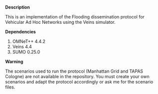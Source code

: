 **Description**

This is an implementation of the Flooding dissemination protocol for Vehicular Ad Hoc Networks using the Veins simulator.

**Dependencies**

1. OMNeT++ 4.4.2
2. Veins 4.4
3. SUMO 0.25.0

**Warning**

The scenarios used to run the protocol (Manhattan Grid and TAPAS Cologne) are not available in the repository. You must create your own scenarios and adapt the protocol accordingly or ask me for the scenario files.